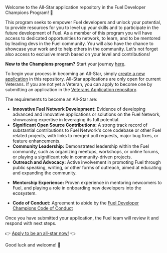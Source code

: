 Welcome to the All-Star application repository in the Fuel Developer Champions Program! 🙌

This program seeks to empower Fuel developers and unlock your potential, to provide resources for you to level up your skills and to participate in the future development of Fuel. As a member of this program you will have access to dedicated opportunities to network, to learn, and to be mentored by leading devs in the Fuel community. You will also have the chance to showcase your work and to help others in the community. Let's not forget also access to exclusive merch based on your level and contributions!

**New to the Champions program?** Start your journey [here](https://github.com/fuel-champions/start-here).

To begin your process in becoming an All-Star, simply [create a new application](https://github.com/fuel-champions/all-star-applications/issues/new/choose) in this repository. All-Star applications are only open for current Veterans. If you are not yet a Veteran, you can apply to become one by submitting an application in the [Veterans Application repository](https://github.com/fuel-champions/veteran-applications/issues/new/choose).

The requirements to become an All-Star are:

* **Innovative Fuel Network Development:** Evidence of developing advanced and innovative applications or solutions on the Fuel Network, showcasing expertise in leveraging its full potential.
* **Significant Open Source Contributions:** A strong track record of substantial contributions to Fuel Network's core codebase or other Fuel related projects, with links to merged pull requests, major bug fixes, or feature enhancements.
* **Community Leadership:** Demonstrated leadership within the Fuel community, such as organizing meetups, workshops, or online forums, or playing a significant role in community-driven projects.
* **Outreach and Advocacy:** Active involvement in promoting Fuel through public speaking, writing, or other forms of outreach, aimed at educating and expanding the community.
- **Mentorship Experience:** Proven experience in mentoring newcomers to Fuel, and playing a role in onboarding new developers into the ecosystem.
* **Code of Conduct:** Agreement to abide by the [Fuel Developer Champions Code of Conduct](https://github.com/fuel-champions/code-of-conduct)

Once you have submitted your application, the Fuel team will review it and respond with next steps.

👉 [Apply to be an all-star now!](https://github.com/fuel-champions/all-star-applications/issues/new/choose) 👈

Good luck and welcome! 🎉